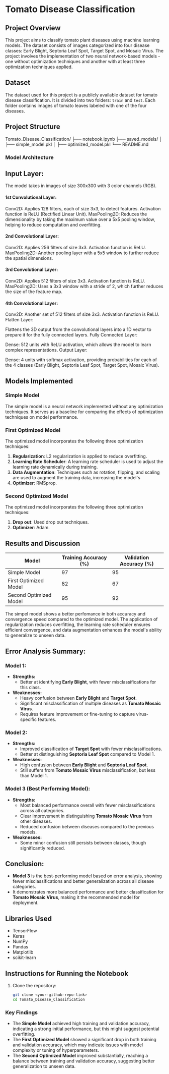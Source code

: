 # Tomato Disease Classification

## Project Overview

This project aims to classify tomato plant diseases using machine learning models. The dataset consists of images categorized into four disease classes: Early Blight, Septoria Leaf Spot, Target Spot, and Mosaic Virus. The project involves the implementation of two neural network-based models - one without optimization techniques and another with at least three optimization techniques applied.

## Dataset

The dataset used for this project is a publicly available dataset for tomato disease classification. It is divided into two folders: `train` and `test`. Each folder contains images of tomato leaves labeled with one of the four diseases.

## Project Structure

Tomato_Disease_Classification/ ├── notebook.ipynb ├── saved_models/ │ ├── simple_model.pkl │ ├── optimized_model.pkl └── README.md

### Model Architecture
## Input Layer:

The model takes in images of size 300x300 with 3 color channels (RGB).
#### 1st Convolutional Layer:

Conv2D: Applies 128 filters, each of size 3x3, to detect features. Activation function is ReLU (Rectified Linear Unit).
MaxPooling2D: Reduces the dimensionality by taking the maximum value over a 5x5 pooling window, helping to reduce computation and overfitting.
#### 2nd Convolutional Layer:

Conv2D: Applies 256 filters of size 3x3. Activation function is ReLU.
MaxPooling2D: Another pooling layer with a 5x5 window to further reduce the spatial dimensions.
#### 3rd Convolutional Layer:

Conv2D: Applies 512 filters of size 3x3. Activation function is ReLU.
MaxPooling2D: Uses a 3x3 window with a stride of 2, which further reduces the size of the feature map.
#### 4th Convolutional Layer:

Conv2D: Another set of 512 filters of size 3x3. Activation function is ReLU.
Flatten Layer:

Flattens the 3D output from the convolutional layers into a 1D vector to prepare it for the fully connected layers.
Fully Connected Layer:

Dense: 512 units with ReLU activation, which allows the model to learn complex representations.
Output Layer:

Dense: 4 units with softmax activation, providing probabilities for each of the 4 classes (Early Blight, Septoria Leaf Spot, Target Spot, Mosaic Virus).

## Models Implemented

### Simple Model
The simple model is a neural network implemented without any optimization techniques. It serves as a baseline for comparing the effects of optimization techniques on model performance.
 
### First Optimized Model
The optimized model incorporates the following three optimization techniques:


1. **Regularization**: L2 regularization is applied to reduce overfitting.
2. **Learning Rate Scheduler**: A learning rate scheduler is used to adjust the learning rate dynamically during training.
3. **Data Augmentation**: Techniques such as rotation, flipping, and scaling are used to augment the training data, increasing the model's 
2. **Optimizer**: RMSprop.

### Second Optimized Model
The optimized model incorporates the following three optimization techniques:

1. **Drop out**: Used drop out techniques.
2. **Optimizer**: Adam.


## Results and Discussion

| **Model**               | **Training Accuracy (%)** | **Validation Accuracy (%)** |
|-------------------------|--------------------------|----------------------------|
| Simple Model            | 97                       | 95                         |
| First Optimized Model   | 82                       | 67                         |
| Second Optimized Model  | 95                       | 92                         |



The simpel model shows a better perfomance in both accuracy and convergence speed compared to the optimized model. The application of regularization reduces overfitting, the learning rate scheduler ensures efficient convergence, and data augmentation enhances the model's ability to generalize to unseen data.




## Error Analysis Summary:


### Model 1:
- **Strengths:**
  - Better at identifying **Early Blight**, with fewer misclassifications for this class.
- **Weaknesses:**
  - Heavy confusion between **Early Blight** and **Target Spot**.
  - Significant misclassification of multiple diseases as **Tomato Mosaic Virus**.
  - Requires feature improvement or fine-tuning to capture virus-specific features.

### Model 2:
- **Strengths:**
  - Improved classification of **Target Spot** with fewer misclassifications.
  - Better at distinguishing **Septoria Leaf Spot** compared to Model 1.
- **Weaknesses:**
  - High confusion between **Early Blight** and **Septoria Leaf Spot**.
  - Still suffers from **Tomato Mosaic Virus** misclassification, but less than Model 1.

### Model 3 (Best Performing Model):
- **Strengths:**
  - Most balanced performance overall with fewer misclassifications across all categories.
  - Clear improvement in distinguishing **Tomato Mosaic Virus** from other diseases.
  - Reduced confusion between diseases compared to the previous models.
- **Weaknesses:**
  - Some minor confusion still persists between classes, though significantly reduced.
  
## Conclusion:
- **Model 3** is the best-performing model based on error analysis, showing fewer misclassifications and better generalization across all disease categories.
- It demonstrates more balanced performance and better classification for **Tomato Mosaic Virus**, making it the recommended model for deployment.
  

## Libraries Used

- TensorFlow
- Keras
- NumPy
- Pandas
- Matplotlib
- scikit-learn

## Instructions for Running the Notebook

1. Clone the repository:
   ```bash
   git clone <your-github-repo-link>
   cd Tomato_Disease_Classification


### Key Findings

- The **Simple Model** achieved high training and validation accuracy, indicating a strong initial performance, but this might suggest potential overfitting.
- The **First Optimized Model** showed a significant drop in both training and validation accuracy, which may indicate issues with model complexity or tuning of hyperparameters.
- The **Second Optimized Model** improved substantially, reaching a balance between training and validation accuracy, suggesting better generalization to unseen data.

